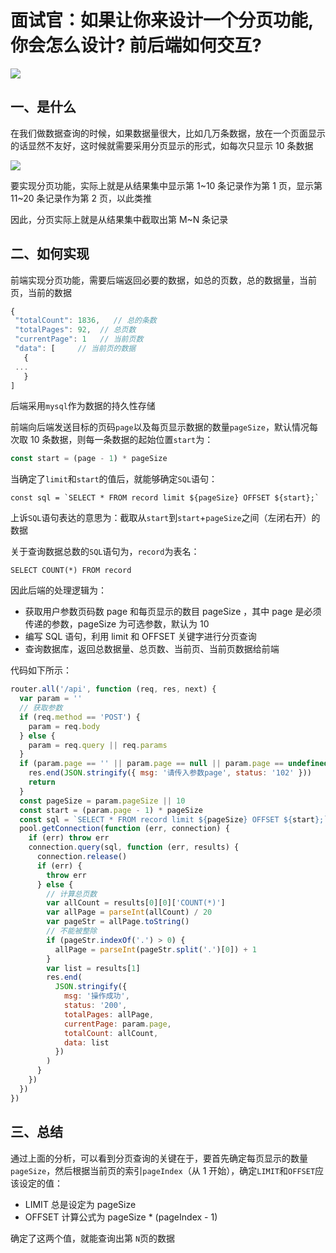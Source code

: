# 面试官：如果让你来设计一个分页功能, 你会怎么设计? 前后端如何交互?

![](https://static.vue-js.com/54b0a390-cf14-11eb-85f6-6fac77c0c9b3.png)

## 一、是什么

在我们做数据查询的时候，如果数据量很大，比如几万条数据，放在一个页面显示的话显然不友好，这时候就需要采用分页显示的形式，如每次只显示 10 条数据

![](https://static.vue-js.com/6070e8c0-cf14-11eb-85f6-6fac77c0c9b3.png)

要实现分页功能，实际上就是从结果集中显示第 1~10 条记录作为第 1 页，显示第 11~20 条记录作为第 2 页，以此类推

因此，分页实际上就是从结果集中截取出第 M~N 条记录

## 二、如何实现

前端实现分页功能，需要后端返回必要的数据，如总的页数，总的数据量，当前页，当前的数据

```js
{
 "totalCount": 1836,   // 总的条数
 "totalPages": 92,  // 总页数
 "currentPage": 1   // 当前页数
 "data": [     // 当前页的数据
   {
 ...
   }
]
```

后端采用`mysql`作为数据的持久性存储

前端向后端发送目标的页码`page`以及每页显示数据的数量`pageSize`，默认情况每次取 10 条数据，则每一条数据的起始位置`start`为：

```js
const start = (page - 1) * pageSize
```

当确定了`limit`和`start`的值后，就能够确定`SQL`语句：

```JS
const sql = `SELECT * FROM record limit ${pageSize} OFFSET ${start};`
```

上诉`SQL`语句表达的意思为：截取从`start`到`start`+`pageSize`之间（左闭右开）的数据

关于查询数据总数的`SQL`语句为，`record`为表名：

```mysql
SELECT COUNT(*) FROM record
```

因此后端的处理逻辑为：

- 获取用户参数页码数 page 和每页显示的数目 pageSize ，其中 page 是必须传递的参数，pageSize 为可选参数，默认为 10
- 编写 SQL 语句，利用 limit 和 OFFSET 关键字进行分页查询
- 查询数据库，返回总数据量、总页数、当前页、当前页数据给前端

代码如下所示：

```js
router.all('/api', function (req, res, next) {
  var param = ''
  // 获取参数
  if (req.method == 'POST') {
    param = req.body
  } else {
    param = req.query || req.params
  }
  if (param.page == '' || param.page == null || param.page == undefined) {
    res.end(JSON.stringify({ msg: '请传入参数page', status: '102' }))
    return
  }
  const pageSize = param.pageSize || 10
  const start = (param.page - 1) * pageSize
  const sql = `SELECT * FROM record limit ${pageSize} OFFSET ${start};`
  pool.getConnection(function (err, connection) {
    if (err) throw err
    connection.query(sql, function (err, results) {
      connection.release()
      if (err) {
        throw err
      } else {
        // 计算总页数
        var allCount = results[0][0]['COUNT(*)']
        var allPage = parseInt(allCount) / 20
        var pageStr = allPage.toString()
        // 不能被整除
        if (pageStr.indexOf('.') > 0) {
          allPage = parseInt(pageStr.split('.')[0]) + 1
        }
        var list = results[1]
        res.end(
          JSON.stringify({
            msg: '操作成功',
            status: '200',
            totalPages: allPage,
            currentPage: param.page,
            totalCount: allCount,
            data: list
          })
        )
      }
    })
  })
})
```

## 三、总结

通过上面的分析，可以看到分页查询的关键在于，要首先确定每页显示的数量`pageSize`，然后根据当前页的索引`pageIndex`（从 1 开始），确定`LIMIT`和`OFFSET`应该设定的值：

- LIMIT 总是设定为 pageSize
- OFFSET 计算公式为 pageSize \* (pageIndex - 1)

确定了这两个值，就能查询出第 `N`页的数据
